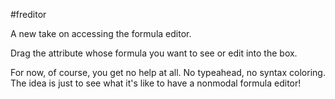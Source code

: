 #freditor

A new take on accessing the formula editor.

Drag the attribute whose formula you want to see or edit into the box.

For now, of course, you get no help at all.
No typeahead, no syntax coloring. 
The idea is just to see what it's like to have a nonmodal formula editor!
